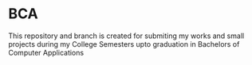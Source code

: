 # BCA
This repository and branch is created 
for submiting my works and small projects 
during my College Semesters upto graduation
in Bachelors of Computer Applications
